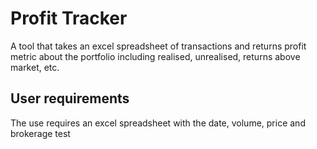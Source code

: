 # Profit Tracker
A tool that takes an excel spreadsheet of transactions and returns profit metric about the portfolio including realised, unrealised, returns above market, etc.

## User requirements
The use requires an excel spreadsheet with the date, volume, price and brokerage
test